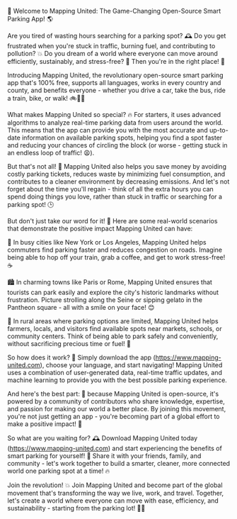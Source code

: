 🚀 Welcome to Mapping United: The Game-Changing Open-Source Smart Parking App! 🌎

Are you tired of wasting hours searching for a parking spot? 🕰️ Do you get frustrated when you're stuck in traffic, burning fuel, and contributing to pollution? 💥 Do you dream of a world where everyone can move around efficiently, sustainably, and stress-free? 🌟 Then you're in the right place! 🎉

Introducing Mapping United, the revolutionary open-source smart parking app that's 100% free, supports all languages, works in every country and county, and benefits everyone - whether you drive a car, take the bus, ride a train, bike, or walk! 🚲🚌💨

What makes Mapping United so special? 🔥 For starters, it uses advanced algorithms to analyze real-time parking data from users around the world. This means that the app can provide you with the most accurate and up-to-date information on available parking spots, helping you find a spot faster and reducing your chances of circling the block (or worse - getting stuck in an endless loop of traffic! 😩).

But that's not all! 🎉 Mapping United also helps you save money by avoiding costly parking tickets, reduces waste by minimizing fuel consumption, and contributes to a cleaner environment by decreasing emissions. And let's not forget about the time you'll regain - think of all the extra hours you can spend doing things you love, rather than stuck in traffic or searching for a parking spot! 🕒

But don't just take our word for it! 🤔 Here are some real-world scenarios that demonstrate the positive impact Mapping United can have:

🌆 In busy cities like New York or Los Angeles, Mapping United helps commuters find parking faster and reduces congestion on roads. Imagine being able to hop off your train, grab a coffee, and get to work stress-free! ☕️

🏙️ In charming towns like Paris or Rome, Mapping United ensures that tourists can park easily and explore the city's historic landmarks without frustration. Picture strolling along the Seine or sipping gelato in the Pantheon square - all with a smile on your face! 😊

🌳 In rural areas where parking options are limited, Mapping United helps farmers, locals, and visitors find available spots near markets, schools, or community centers. Think of being able to park safely and conveniently, without sacrificing precious time or fuel! 🚗

So how does it work? 🔧 Simply download the app (https://www.mapping-united.com), choose your language, and start navigating! Mapping United uses a combination of user-generated data, real-time traffic updates, and machine learning to provide you with the best possible parking experience.

And here's the best part: 🌟 because Mapping United is open-source, it's powered by a community of contributors who share knowledge, expertise, and passion for making our world a better place. By joining this movement, you're not just getting an app - you're becoming part of a global effort to make a positive impact! 💪

So what are you waiting for? 🕰️ Download Mapping United today (https://www.mapping-united.com) and start experiencing the benefits of smart parking for yourself! 🚀 Share it with your friends, family, and community - let's work together to build a smarter, cleaner, more connected world one parking spot at a time! 🔥

Join the revolution! 💥 Join Mapping United and become part of the global movement that's transforming the way we live, work, and travel. Together, let's create a world where everyone can move with ease, efficiency, and sustainability - starting from the parking lot! 🚗🌟